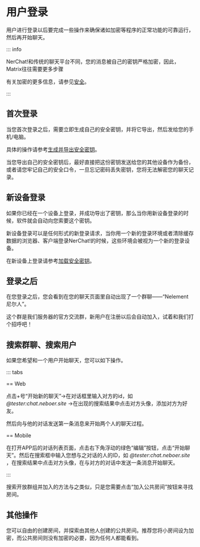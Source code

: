 # 用户登录

用户进行登录以后要完成一些操作来确保诸如加密等程序的正常功能的可靠运行，然后再开始聊天。

::: info

NerChat!和传统的聊天平台不同，您的消息被自己的密钥严格加密，因此，Matrix往往需要更多步骤

有关加密的更多信息，请参见[安全](../security/security-and-encryption)。

:::

## 首次登录

当您首次登录之后，需要立即生成自己的安全密钥，并将它导出，然后发给您的手机/电脑。

具体的操作请参考[生成并导出安全密钥](../security/secure_key/#生成并导出安全密钥)。

当您导出自己的安全密钥后，最好直接把这份密钥发送给您的其他设备作为备份，或者请您牢记自己的安全口令，一旦忘记密码丢失密钥，您将无法解密您的聊天记录。

## 新设备登录

如果你已经在一个设备上登录，并成功导出了密钥，那么当你用新设备登录的时候，软件就会自动向您索要这个密钥。

新设备登录可以是任何形式的新登录请求，当你用一个新的登录环境或者清除缓存数据的浏览器、客户端登录NerChat!的时候，这些环境会被视为一个新的登录设备。

在新设备上登录请参考[加载安全密钥](../security/secure_key/#加载安全密钥)。

## 登录之后

在您登录之后，您会看到在您的聊天页面里自动出现了一个群聊——“Nelement 尼尔人”。

这个群是我们服务器的官方交流群，新用户在注册以后会自动加入，试着和我们打个招呼吧！

## 搜索群聊、搜索用户

如果您希望和一个用户开始聊天，您可以如下操作。

::: tabs

== Web

点击+号“开始新的聊天”->在对话框里输入对方的id，如 *@tester:chat.neboer.site* ->在出现的搜索结果中点击对方头像，添加对方为好友。

然后向与他的对话发送第一条消息来开始两个人的聊天过程。

== Mobile

在打开APP后的对话列表页面，点击右下角浮动的绿色“编辑”按钮，点击“开始聊天”。然后在搜索框中输入您想与之对话的人的ID，如 *@tester:chat.neboer.site* ，在搜索结果中点击对方头像，在与对方的对话中发送一条消息开始聊天。

:::

搜索开放群组并加入的方法与之类似，只是您需要点击“加入公共房间”按钮来寻找房间。


## 其他操作

您可以自由的创建房间，并探索由其他人创建的公共房间。推荐您将小房间设为加密，而公共房间则没有加密的必要，因为任何人都能看到。
